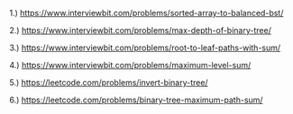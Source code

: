 1.) https://www.interviewbit.com/problems/sorted-array-to-balanced-bst/

2.) https://www.interviewbit.com/problems/max-depth-of-binary-tree/

3.) https://www.interviewbit.com/problems/root-to-leaf-paths-with-sum/

4.) https://www.interviewbit.com/problems/maximum-level-sum/

5.) https://leetcode.com/problems/invert-binary-tree/

6.) https://leetcode.com/problems/binary-tree-maximum-path-sum/
